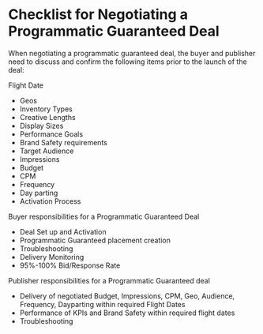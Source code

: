# Checklist for Negotiating a Programmatic Guaranteed Deal

When negotiating a programmatic guaranteed deal, the buyer and publisher need to discuss and confirm the following items prior to the launch of the deal:


Flight Date
* Geos
* Inventory Types
* Creative Lengths
* Display Sizes
* Performance Goals
* Brand Safety requirements
* Target Audience
* Impressions 
* Budget
* CPM
* Frequency
* Day parting 
* Activation Process 

Buyer responsibilities for a Programmatic Guaranteed Deal 
* Deal Set up and Activation
* Programmatic Guaranteed placement creation 
* Troubleshooting
* Delivery Monitoring
* 95%-100% Bid/Response Rate

Publisher responsibilities for a Programmatic Guaranteed deal
* Delivery of negotiated Budget, Impressions, CPM, Geo, Audience, Frequency, Dayparting within required Flight Dates
* Performance of KPIs and Brand Safety within required flight dates
* Troubleshooting

